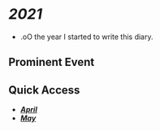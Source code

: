 # *2021*
- .oO the year I started to write this diary.

## Prominent Event


## Quick Access
- [***April***](./April/top.md)
- [***May***](./May/top.md)
